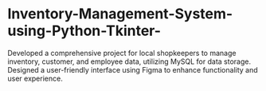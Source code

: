 # Inventory-Management-System-using-Python-Tkinter-
Developed a comprehensive project for local shopkeepers to manage inventory, customer, and  employee data, utilizing MySQL for data storage. Designed a user-friendly interface using Figma to  enhance functionality and user experience.
